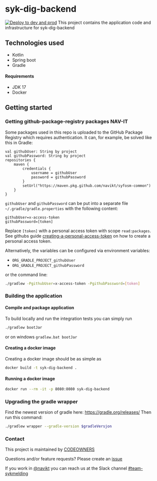 # syk-dig-backend
[![Deploy to dev and prod](https://github.com/navikt/syk-dig-backend/actions/workflows/deploy.yml/badge.svg)](https://github.com/navikt/syk-dig-backend/actions/workflows/deploy.yml)
This project contains the application code and infrastructure for syk-dig-backend

## Technologies used
* Kotlin
* Spring boot
* Gradle

#### Requirements

* JDK 17
* Docker


## Getting started
### Getting github-package-registry packages NAV-IT
Some packages used in this repo is uploaded to the GitHub Package Registry which requires authentication. It can, for example, be solved like this in Gradle:
```
val githubUser: String by project
val githubPassword: String by project
repositories {
    maven {
        credentials {
            username = githubUser
            password = githubPassword
        }
        setUrl("https://maven.pkg.github.com/navikt/syfosm-common")
    }
}
```

`githubUser` and `githubPassword` can be put into a separate file `~/.gradle/gradle.properties` with the following content:

```                                                     
githubUser=x-access-token
githubPassword=[token]
```

Replace `[token]` with a personal access token with scope `read:packages`.
See githubs guide [creating-a-personal-access-token](https://docs.github.com/en/authentication/keeping-your-account-and-data-secure/creating-a-personal-access-token) on
how to create a personal access token.

Alternatively, the variables can be configured via environment variables:

* `ORG_GRADLE_PROJECT_githubUser`
* `ORG_GRADLE_PROJECT_githubPassword`

or the command line:

``` bash
./gradlew -PgithubUser=x-access-token -PgithubPassword=[token]
```

### Building the application
#### Compile and package application
To build locally and run the integration tests you can simply run 
``` bash
./gradlew bootJar
```
or  on windows 
`gradlew.bat bootJar`

#### Creating a docker image
Creating a docker image should be as simple as
``` bash 
docker build -t syk-dig-backend .
```

#### Running a docker image
``` bash
docker run --rm -it -p 8080:8080 syk-dig-backend
```

### Upgrading the gradle wrapper
Find the newest version of gradle here: https://gradle.org/releases/ Then run this command:

``` bash
./gradlew wrapper --gradle-version $gradleVersjon
```

### Contact

This project is maintained by [CODEOWNERS](CODEOWNERS)

Questions and/or feature requests? Please create an [issue](https://github.com/navikt/syk-dig-backend/issues)

If you work in [@navikt](https://github.com/navikt) you can reach us at the Slack
channel [#team-sykmelding](https://nav-it.slack.com/archives/CMA3XV997)